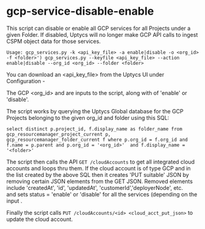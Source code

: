 # gcp-service-disable-enable
This script can disable or enable all GCP services for all Projects under a given Folder. If disabled, Uptycs will no longer make GCP API calls to ingest CSPM object data for those services.   

`Usage: gcp_services.py -k <api_key_file> -a enable|disable -o <org_id> -f <folder>')
        gcp_services.py --keyfile <api_key_file> --action enable|disable --org_id <org_id> --folder <folder>`

You can download an <api_key_file> from the Uptycs UI under Configuration - <your user>

The GCP <org_id> and <folder> are inputs to the script, along with <action> of 'enable' or 'disable'. 

The script works by querying the Uptycs Global database for the GCP Projects belonging to the given 
org_id and folder using this SQL: 

   `select distinct p.project_id, f.display_name as folder_name
   from gcp_resourcemanager_project_current p, gcp_resourcemanager_folder_current f
   where p.org_id = f.org_id and f.name = p.parent and p.org_id = '<org_id>' 
   and f.display_name = '<folder>'`

The script then calls the API `GET /cloudAccounts` to get all integrated cloud accounts and loops thru them. 
If the cloud account is of type GCP and in the list created by the above SQL then it creates 'PUT suitable' JSON by removing 
certain JSON elements from the GET JSON. Removed elements include 'createdAt', 'id', 'updatedAt', 'customerId','deployerNode', etc.  
and sets status = 'enable' or 'disable' for all the services (depending on the input <action>.

Finally the script calls `PUT /cloudAccounts/<id> <cloud_acct_put_json>` to update the cloud account. 
